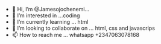 - 👋 Hi, I’m @Jamesojochenemi...
- 👀 I’m interested in ...coding
- 🌱 I’m currently learning ... html
- 💞️ I’m looking to collaborate on ... html, css and javascrips
- 📫 How to reach me ... whatsapp +2347063078168

<!---
Jamesojochenemi/Jamesojochenemi is a ✨ special ✨ repository because its `README.md` (this file) appears on your GitHub profile.
You can click the Preview link to take a look at your changes.
--->
